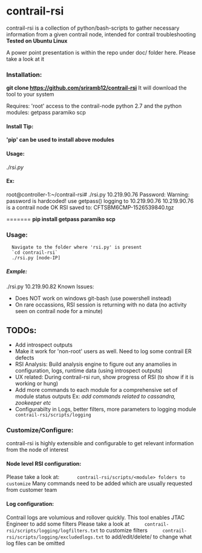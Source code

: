 # contrail-rsi
contrail-rsi is a collection of python/bash-scripts to gather necessary information from a given contrail node, intended for contrail troubleshooting
**Tested on Ubuntu Linux**

A power point presentation is within the repo under doc/ folder here. Please take a look at it
### Installation:

**git clone https://github.com/sriramb12/contrail-rsi**
It will download the tool to your system

Requires:
  'root' access to the contrail-node
  python 2.7 and the python modules: getpass paramiko scp 

####     Install Tip:
__'pip' can be used to install above modules__

#### Usage:
*./rsi.py <nodeIP>*

####  Ex:

root@controller-1:~/contrail-rsi# ./rsi.py 10.219.90.76
Password: 
Warning: password is hardcoded! use getpass()
logging to 10.219.90.76
10.219.90.76 is a contrail node
OK
RSI saved to:  CFTSBM6CMP-1526539840.tgz

=======
**pip install getpass paramiko scp** 
###    Usage:
      Navigate to the folder where 'rsi.py' is present 
      `cd contrail-rsi`
      ./rsi.py [node-IP]
##### Exmple:
  ./rsi.py 10.219.90.82
Known Issues:
  * Does NOT work on windows git-bash (use powershell instead)
  * On rare occassions, RSI session is returning with no data (no activity seen on contrail node for a minute)

## TODOs:
  * Add introspect outputs
  * Make it work for 'non-root' users as well. Need to log some contrail ER defects 
  * RSI Analysis: Build analysis engine to figure out any anamolies in
       configuration, logs, runtime data (using introspect outputs)
  * UX related:
     During contrail-rsi run, show progress of RSI (to show if it is working or hung)
  * Add more commands to each module for a comprehensive set of module status outputs 
     Ex: _add commands related to cassandra, zookeeper etc_
  * Configurabilty in Logs, better filters, more parameters to logging module 
`      contrail-rsi/scripts/logging`

### Customize/Configure:
  contrail-rsi is highly extensible and configurable to get relevant information from the node of interest 
#### Node level RSI configuration:
  Please take a look at: 
`      contrail-rsi/scripts/<module> folders to customize`
       Many commands need to be added which are usually requested from customer team
#### Log configuration:
  Contrail logs are volumious and rollover quickly. This tool enables JTAC Engineer to add some filters
  Please take a look at 
`      contrail-rsi/scripts/logging/logfilters.txt ` to customize filters
`      contrail-rsi/scripts/logging/excludedlogs.txt ` to add/edit/delete/  to change what log files can be omitted
